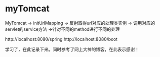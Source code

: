 # myTomcat

MyTomcat -> initUrlMapping -> 反射取得url对应的处理类实例 -> 调用对应的servlet的service方法 ->针对不同的method进行不同的处理 

http://localhost:8080/spring
http://localhost:8080/boot

学习了，在此记录下来。同时参考了网上大神的博客，在此表示感谢！

